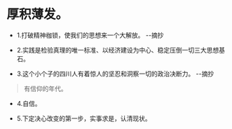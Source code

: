 # 厚积薄发。

- 1.打破精神枷锁，使我们的思想来一个大解放。 --摘抄

- 2.实践是检验真理的唯一标准、以经济建设为中心、稳定压倒一切三大思想基石。

- 3.这个小个子的四川人有着惊人的坚忍和洞察一切的政治决断力。 --摘抄

>有信仰的年代。

- 4.自信。

- 5.下定决心改变的第一步，实事求是，认清现状。
